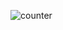![counter](https://eniepbxd6ioqkta.m.pipedream.net)

<!--
**NthTr/NthTr** is a ✨ _special_ ✨ repository because its `README.md` (this file) appears on your GitHub profile.
